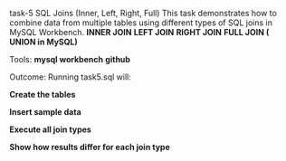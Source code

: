 task-5
SQL Joins (Inner, Left, Right, Full)
This task demonstrates how to combine data from multiple tables using different types of SQL joins in MySQL Workbench.
**INNER JOIN**
**LEFT JOIN**
**RIGHT JOIN**
**FULL JOIN ( UNION in MySQL)**

Tools:
**mysql workbench**
**github**

Outcome:
Running task5.sql will:

**Create the tables**

**Insert sample data**

**Execute all join types**

**Show how results differ for each join type**



